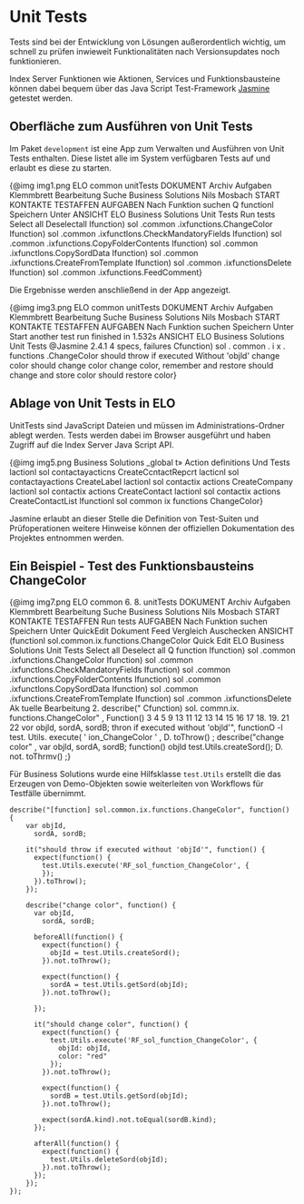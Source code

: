 # Unit Tests

Tests sind bei der Entwicklung von Lösungen außerordentlich wichtig, um schnell zu prüfen inwieweit Funktionalitäten nach Versionsupdates noch funktionieren.

Index Server Funktionen wie Aktionen, Services und Funktionsbausteine können dabei bequem über das Java Script Test-Framework <a
href="http://jasmine.github.io/">Jasmine</a> getestet werden.

## Oberfläche zum Ausführen von Unit Tests

Im Paket `development` ist eine App zum Verwalten und Ausführen von Unit Tests enthalten. Diese listet alle im System verfügbaren Tests auf und erlaubt es diese zu starten.

{@img img1.png ELO common 
unitTests 
DOKUMENT 
Archiv Aufgaben 
Klemmbrett Bearbeitung Suche Business Solutions 
Nils 
Mosbach 
START 
KONTAKTE 
TESTAFFEN 
AUFGABEN 
Nach Funktion suchen 
Q 
functionl 
Speichern Unter 
ANSICHT 
ELO Business Solutions Unit Tests 
Run tests 
Select all 
Deselectall 
Ifunction) sol .common .ixfunctions.ChangeColor 
Ifunction) sol .common .ixfunctlons.CheckMandatoryFields 
Ifunction) sol .common .ixfunctions.CopyFolderContents 
Ifunction) sol .common .ixfunctlons.CopySordData 
Ifunction) sol .common .ixfunctions.CreateFromTemplate 
Ifunction) sol .common .ixfunctionsDelete 
Ifunction) sol .common .ixfunctions.FeedComment}

Die Ergebnisse werden anschließend in der App angezeigt.

{@img img3.png ELO common 
unitTests 
DOKUMENT 
Archiv Aufgaben 
Klemmbrett Bearbeitung Suche Business Solutions 
Nils 
Mosbach 
START 
KONTAKTE 
TESTAFFEN 
AUFGABEN 
Nach Funktion suchen 
Speichern Unter 
Start another test run 
finished in 1.532s 
ANSICHT 
ELO Business Solutions Unit Tests 
@Jasmine 2.4.1 
4 specs, failures 
Cfunction) sol . common . i x . functions .ChangeCoIor 
should throw if executed Without 'objld' 
change color 
should change color 
change color, remember and restore 
should change and store color 
should restore color}

## Ablage von Unit Tests in ELO

UnitTests sind JavaScript Dateien und müssen im Administrations-Ordner ablegt werden. Tests werden dabei im Browser ausgeführt und haben Zugriff auf die Index Server Java Script API.

{@img img5.png Business Solutions 
_global 
t» Action definitions 
Und Tests 
lactionl sol contactayacticns CreateCcntactRepcrt 
lacticnl sol contactayactions CreateLabeI 
lactionl sol contactix actions CreateCompany 
lactionl sol contactix actions CreateContact 
lactionl sol contactix actions CreateContactList 
lfunctionl sol common ix functions ChangeCoIor}

Jasmine erlaubt an dieser Stelle die Definition von Test-Suiten und Prüfoperationen weitere Hinweise können der offiziellen Dokumentation des Projektes entnommen werden.

## Ein Beispiel - Test des Funktionsbausteins ChangeColor

{@img img7.png ELO common 
6. 
8. 
unitTests 
DOKUMENT 
Archiv Aufgaben 
Klemmbrett Bearbeitung Suche Business Solutions 
Nils 
Mosbach 
START 
KONTAKTE 
TESTAFFEN 
Run tests 
AUFGABEN 
Nach Funktion suchen 
Speichern Unter 
QuickEdit Dokument Feed 
Vergleich Auschecken 
ANSICHT 
(functionl sol.common.ix.functions.ChangeCoIor 
Quick Edit 
ELO Business Solutions Unit Tests 
Select all 
Deselect all 
Q 
function 
Ifunction) sol .common .ixfunctions.ChangeColor 
Ifunction) sol .common .ixfunctlons.CheckMandatoryFields 
Ifunction) sol .common .ixfunctions.CopyFolderContents 
Ifunction) sol .common .ixfunctlons.CopySordData 
Ifunction) sol .common .ixfunctions.CreateFromTemplate 
Ifunction) sol .common .ixfunctionsDelete 
Ak tuelle Bearbeitung 
2. describe(" Cfunction) sol. commn.ix. functions.ChangeColor" , 
Function() 
3 
4 
5 
9 
13 
11 
12 
13 
14 
15 
16 
17 
18. 
19. 
21 
22 
vor objld, 
sordA, sordB; 
thron if executed without 'objld'", functionO -l 
test. Utils. execute( ' ion_ChangeColor ' , 
D. toThrow() ; 
describe("change color" , 
var objld, 
sordA, sordB; 
function() 
objld test.Utils.createSord(); 
D. not. toThrmv() ;}

Für Business Solutions wurde eine Hilfsklasse `test.Utils` erstellt die das Erzeugen von Demo-Objekten sowie weiterleiten von Workflows für Testfälle übernimmt. 
 
    describe("[function] sol.common.ix.functions.ChangeColor", function() {
        var objId,
          sordA, sordB;
      
        it("should throw if executed without 'objId'", function() {
          expect(function() {
            test.Utils.execute('RF_sol_function_ChangeColor', { 
            });
          }).toThrow();
        });
    
        describe("change color", function() {
          var objId,
            sordA, sordB;
    
          beforeAll(function() {
            expect(function() {
              objId = test.Utils.createSord();
            }).not.toThrow();
    
            expect(function() {
              sordA = test.Utils.getSord(objId);
            }).not.toThrow();
    
          });
    
          it("should change color", function() {        
            expect(function() {
              test.Utils.execute('RF_sol_function_ChangeColor', { 
                objId: objId,
                color: "red"
              });
            }).not.toThrow();
            
            expect(function() {
              sordB = test.Utils.getSord(objId);
            }).not.toThrow();
            
            expect(sordA.kind).not.toEqual(sordB.kind);
          });
      
          afterAll(function() {
            expect(function() {
              test.Utils.deleteSord(objId);
            }).not.toThrow();
          });
        });
    });
    
    


